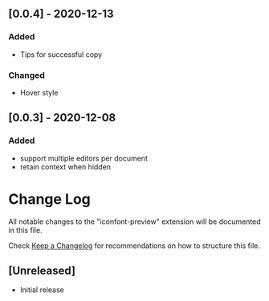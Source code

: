 ## [0.0.4] - 2020-12-13
### Added
- Tips for successful copy
### Changed
- Hover style 

## [0.0.3] - 2020-12-08
### Added
- support multiple editors per document
- retain context when hidden

# Change Log

All notable changes to the "iconfont-preview" extension will be documented in this file.

Check [Keep a Changelog](http://keepachangelog.com/) for recommendations on how to structure this file.

## [Unreleased]

- Initial release